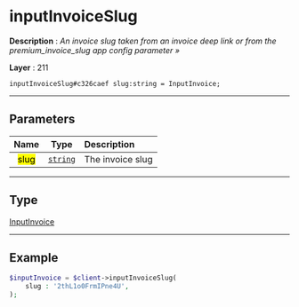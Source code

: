 # inputInvoiceSlug

**Description** : *An invoice slug taken from an invoice deep link or from the premium_invoice_slug app config parameter »*

**Layer** : 211

```tl
inputInvoiceSlug#c326caef slug:string = InputInvoice;
```

---

## Parameters

| Name | Type | Description |
| :---: | :---: | :--- |
| <mark>slug</mark> | [`string`](type/string) | The invoice slug |

---

## Type

[InputInvoice](type/InputInvoice)

---

## Example

```php
$inputInvoice = $client->inputInvoiceSlug(
	slug : '2thL1o0FrmIPne4U',
);
```